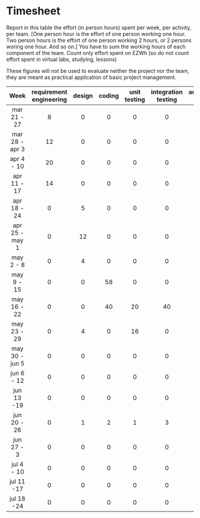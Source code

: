 # Timesheet

Report in this table the effort (in person hours) spent per week, per activity, per team. 
[One person hour is the effort of one person working one hour.
Two person hours is the effort of one person working 2 hours, or 2 persons woring one hour. And so on.]
You have to sum the working hours of each component of the team.
Count only effort spent on EZWh (so do not count effort spent in virtual labs, studying, lessons)

These figures will not be used to evaluate neither the project nor the team, they are meant as practical application of basic project management.

| Week | requirement engineering | design | coding | unit testing | integration testing | acceptance testing | management | git maven |
|:-----------:|:--------:|:-----------:|:-----------:|:----------:|:------------:|:---------------:|:-------------:|:--------------:|
| mar 21 - 27       | 8 | 0 | 0 | 0 | 0 | 0 | 0 | 0 |
| mar 28 - apr 3    | 12 | 0 | 0 | 0 | 0 | 0 | 0 | 0 |
| apr 4 - 10        | 20 | 0 | 0 | 0 | 0 | 0 | 0 | 0 |
| apr 11 - 17       | 14 |0 | 0 | 0 | 0 | 0 | 0 | 0 | 
| apr 18 - 24       | 0 | 5 | 0 | 0 | 0 | 0 | 0 | 0 | 
| apr 25 - may 1    | 0 | 12 | 0 | 0 | 0 | 0 | 0 | 0 |
| may 2 - 8         | 0 | 4 | 0 | 0 | 0 | 0 | 0 | 0 |
| may 9 - 15        | 0 | 0 | 58 | 0 | 0 | 0 | 0 | 0 | 
| may 16 - 22       | 0 | 0 | 40 | 20 | 40 | 0 | 0 | 0 | 
| may 23 - 29       | 0 | 4 | 0 | 16 | 0 | 0 | 0 | 0 | 
| may 30 - jun 5    | 0 | 0 | 0 | 0 | 0 | 6 | 0 | 0 | 
| jun 6 - 12        | 0 | 0 | 0 | 0 | 0 | 2 | 0 | 0 | 
| jun 13 -19        | 0 | 0 | 0 | 0 | 0 | 0 | 1 | 0 | 
| jun 20 - 26       | 0 | 1 | 2 | 1 | 3 | 0 | 0 | 0 | 
| jun 27 - 3        | 0 | 0 | 0 | 0 | 0 | 0 | 0 | 0 | 
| jul 4 - 10        | 0 | 0 | 0 | 0 | 0 | 0 | 0 | 0 | 
| jul 11 -17        | 0 | 0 | 0 | 0 | 0 | 0 | 0 | 0 |
| jul 18 -24        | 0 | 0 | 0 | 0 | 0 | 0 | 0 | 0 |
